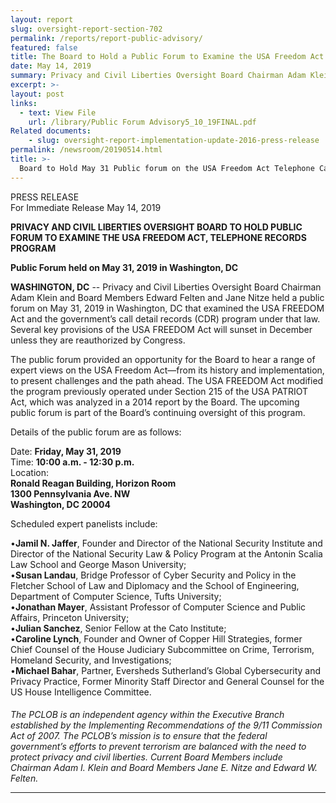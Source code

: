 ```yaml
---
layout: report
slug: oversight-report-section-702
permalink: /reports/report-public-advisory/
featured: false
title: The Board to Hold a Public Forum to Examine the USA Freedom Act Telephone Records Program on May 31.
date: May 14, 2019
summary: Privacy and Civil Liberties Oversight Board Chairman Adam Klein and Board Members Edward Felten and Jane Nitze held a public forum on May 31, 2019 in Washington, DC that examined the USA FREEDOM Act and the government’s call detail records (CDR) program under that law.   Several key provisions of the USA FREEDOM Act will sunset in December unless they are reauthorized by Congress.  
excerpt: >-
layout: post
links:
  - text: View File
    url: /library/Public Forum Advisory5_10_19FINAL.pdf
Related documents:
    - slug: oversight-report-implementation-update-2016-press-release
permalink: /newsroom/20190514.html
title: >-
  Board to Hold May 31 Public forum on the USA Freedom Act Telephone Call Records Program 
---
```

PRESS RELEASE  
For Immediate Release
May 14, 2019

**PRIVACY AND CIVIL LIBERTIES OVERSIGHT BOARD TO HOLD PUBLIC FORUM TO EXAMINE THE USA FREEDOM ACT, TELEPHONE RECORDS PROGRAM**  

****Public Forum held on May 31, 2019 in Washington, DC****
 
**WASHINGTON, DC** --  Privacy and Civil Liberties Oversight Board Chairman Adam Klein and Board Members Edward Felten and Jane Nitze held a public forum on May 31, 2019 in Washington, DC that examined the USA FREEDOM Act and the government’s call detail records (CDR) program under that law.   Several key provisions of the USA FREEDOM Act will sunset in December unless they are reauthorized by Congress.  

The public forum provided an opportunity for the Board to hear a range of expert views on the USA Freedom Act—from its history and implementation, to present challenges and the path ahead.  The USA FREEDOM Act modified the program previously operated under Section 215 of the USA PATRIOT Act, which was analyzed in a 2014 report by the Board.  The upcoming public forum is part of the Board’s continuing oversight of this program.

Details of the public forum are as follows:  

Date: **Friday, May 31, 2019**  
Time: **10:00 a.m. - 12:30 p.m.**  
Location:  
**Ronald Reagan Building, Horizon Room  
1300 Pennsylvania Ave. NW  
Washington, DC 20004**


Scheduled expert panelists include:

•**Jamil N. Jaffer**, Founder and Director of the National Security Institute and Director of the National Security Law & Policy Program at the Antonin Scalia Law School and George Mason University;  
•**Susan Landau**, Bridge Professor of Cyber Security and Policy in the Fletcher School of Law and Diplomacy and the School of Engineering, Department of Computer Science, Tufts University;  
•**Jonathan Mayer**, Assistant Professor of Computer Science and Public Affairs, Princeton University;  
•**Julian Sanchez**, Senior Fellow at the Cato Institute;  
•**Caroline Lynch**, Founder and Owner of Copper Hill Strategies, former Chief Counsel of the House Judiciary Subcommittee on Crime, Terrorism, Homeland Security, and Investigations;  
•**Michael Bahar**, Partner, Eversheds Sutherland’s Global Cybersecurity and Privacy Practice, Former Minority Staff Director and General Counsel for the US House Intelligence Committee.  


####


*The PCLOB is an independent agency within the Executive Branch established by the Implementing Recommendations of the 9/11 Commission Act of 2007.  The PCLOB’s mission is to ensure that the federal government’s efforts to prevent terrorism are balanced with the need to protect privacy and civil liberties.  Current Board Members include Chairman Adam I. Klein and Board Members Jane E. Nitze and Edward W. Felten.*

---
